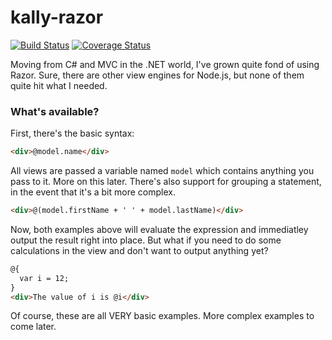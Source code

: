 kally-razor
===========

[![Build Status](https://travis-ci.org/nufyoot/kally-razor.png?branch=master)](https://travis-ci.org/nufyoot/kally-razor) [![Coverage Status](https://coveralls.io/repos/nufyoot/kally-razor/badge.png?branch=master)](https://coveralls.io/r/nufyoot/kally-razor?branch=master)

Moving from C# and MVC in the .NET world, I've grown quite fond of using Razor.  Sure, there are other view engines for Node.js, but none of them quite hit what I needed.

### What's available?
First, there's the basic syntax:
```html
<div>@model.name</div>
```
All views are passed a variable named `model` which contains anything you pass to it.  More on this later.  There's also support for grouping a statement, in the event that it's a bit more complex.
```html
<div>@(model.firstName + ' ' + model.lastName)</div>
```
Now, both examples above will evaluate the expression and immediatley output the result right into place.  But what if you need to do some calculations in the view and don't want to output anything yet?
```html
@{
  var i = 12;
}
<div>The value of i is @i</div>
```

Of course, these are all VERY basic examples.  More complex examples to come later.
